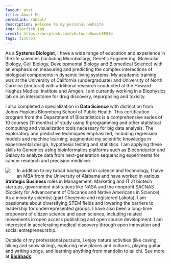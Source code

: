 ```yaml
---
layout: post
title: About Me
permalink: /about/
description: Welcome to my personal website
img: Starfish.jpg
credit: https://unsplash.com/photos/n5wwck8ES4w
tags: [Intro]
---
```


As a **Systems Biologist**, I have a wide range of education and experience in the life sciences (including Microbiology, Genetic Engineering, Molecular Biology, Cell Biology, Developmental Biology and Biomedical Science) with an emphasis on measuring and predicting the complex interactions of biological components in dynamic living systems.  My academic training was at the University of California (undergraduate) and University of North Carolina (doctoral) with additional research conducted at the Howard Hughes Medical Institute and Amgen. I am currently working in a Biophysics lab on an interactome for drug discovery, repurposing and toxicity.

I also completed a specialization in **Data Science** with distinction from Johns Hopkins Bloomberg School of Public Health.  This certification program from the Department of Biostatistics is a comprehensive series of 10 courses (11 months) of study using R programming and other statistical computing and visualization tools necessary for big data analysis.  The exploratory and predictive techniques emphasized, including regression models and machine learning, augmented my scientific knowledge in experimental design, hypothesis testing and statistics. I am applying these skills to Genomics using bioinformatics platforms such as Bioconductor and Galaxy to analyze data from next-generation sequencing experiments for cancer research and precision medicine.

<img align="left" style="margin:0px 20px 10px 0px" src="{{ site.baseurl }}/images/Megan.jpg">

In addition to my broad background in science and technology, I have an MBA from the University of Alabama and have worked in various **Strategic Business** roles in Management, Marketing and IT at biotech startups, government institutions like NASA and the nonprofit SACNAS (Society for Advancement of Chicanos and Native Americans in Science).  As a minority scientist (part Cheyenne and registered Lakota), I am passionate about diversifying STEM fields and lowering the barriers to leadership for underrepresented groups. I have also been a long-time proponent of citizen science and open science, including related movements in open access publishing and open source development.  I am interested in accelerating medical discovery through open innovation and social entrepreneurship.

Outside of my professional pursuits, I enjoy nature activities (like caving, hiking and snow skiing), exploring new places and cultures, playing guitar and writing songs, and learning anything from mandolin to tai chi.  See more at <a href="https://bioshack.github.io" target="_blank">**BioShack**</a>.
